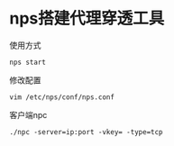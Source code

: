 # nps搭建代理穿透工具



使用方式

```shell
nps start
```

修改配置

```shell
vim /etc/nps/conf/nps.conf
```

客户端npc

```shell
./npc -server=ip:port -vkey= -type=tcp
```


